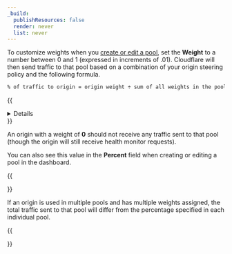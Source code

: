 ```yaml
---
_build:
  publishResources: false
  render: never
  list: never
---
```


To customize weights when you [create or edit a pool](/load-balancing/pools/create-pool/), set the **Weight** to a number between 0 and 1 (expressed in increments of .01). Cloudflare will then send traffic to that pool based on a combination of your origin steering policy and the following formula.

```txt
% of traffic to origin = origin weight ÷ sum of all weights in the pool
```

{{<details header="Origin weight example">}}

Here's an example applying weights to three origin servers with a **Random** origin steering policy:

- **Weights:** Origin Server A = 0.25; Origin Server B = 0.25; Origin Server C = 0.50
- **When all origins are healthy**, each origin will receive the following proportion of total traffic: A = 25%; B = 25%; C = 50%.
- **When one origin is unhealthy** (such as origin C), each healthy origin will receive the following proportion of total traffic: A = 50%; B=50%.

A significant amount of traffic is required for the distribution to converge on the expected values.

{{</details>}}

An origin with a weight of **0** should not receive any traffic sent to that pool (though the origin will still receive health monitor requests).

You can also see this value in the **Percent** field when creating or editing a pool in the dashboard.

{{<Aside type="note" header="Note:">}}

If an origin is used in multiple pools and has multiple weights assigned, the total traffic sent to that pool will differ from the percentage specified in each individual pool.

{{</Aside>}}
